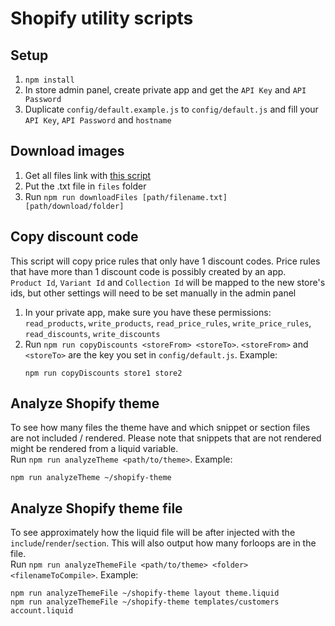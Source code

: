 # Shopify utility scripts

## Setup
1. `npm install`
2. In store admin panel, create private app and get the `API Key` and `API Password`
3. Duplicate `config/default.example.js` to `config/default.js` and fill your `API Key`, `API Password` and `hostname`

## Download images
1. Get all files link with [this script](https://gist.github.com/freakdesign/a1636414cce682c2c444#file-get-all-files-from-shopify-admin-js)
2. Put the .txt file in `files` folder
3. Run `npm run downloadFiles [path/filename.txt] [path/download/folder]`

## Copy discount code
This script will copy price rules that only have 1 discount codes.
Price rules that have more than 1 discount code is possibly created by an app.<br>
`Product Id`, `Variant Id` and `Collection Id` will be mapped to the new store's ids, but other settings will need to be set manually in the admin panel
1. In your private app, make sure you have these permissions: `read_products`, `write_products`, `read_price_rules`, `write_price_rules`, `read_discounts`, `write_discounts`
2. Run `npm run copyDiscounts <storeFrom> <storeTo>`. `<storeFrom>` and `<storeTo>` are the key you set in `config/default.js`. Example:
	```
	npm run copyDiscounts store1 store2
	```

## Analyze Shopify theme
To see how many files the theme have and which snippet or section files are not included / rendered.
Please note that snippets that are not rendered might be rendered from a liquid variable.<br>
Run `npm run analyzeTheme <path/to/theme>`. Example:
```
npm run analyzeTheme ~/shopify-theme
```

## Analyze Shopify theme file
To see approximately how the liquid file will be after injected with the `include`/`render`/`section`.
This will also output how many forloops are in the file.<br>
Run `npm run analyzeThemeFile <path/to/theme> <folder> <filenameToCompile>`. Example:
```
npm run analyzeThemeFile ~/shopify-theme layout theme.liquid
npm run analyzeThemeFile ~/shopify-theme templates/customers account.liquid
```
